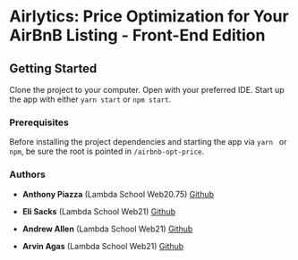# Airlytics: Price Optimization for Your AirBnB Listing - Front-End Edition

## Getting Started

Clone the project to your computer.
Open with your preferred IDE.
Start up the app with either `yarn start` or `npm start`.

### Prerequisites

Before installing the project dependencies and starting the app via `yarn ` or `npm`, be sure the root is pointed in `/airbnb-opt-price`.



### Authors

- **Anthony Piazza** (Lambda School Web20.75) [Github](https://github.com/anthonypiazza)

- **Eli Sacks** (Lambda School Web21) [Github](https://github.com/Bastlifa)

- **Andrew Allen** (Lambda School Web21) [Github](https://github.com/AndrewA0112)

- **Arvin Agas** (Lambda School Web21) [Github](https://github.com/arvagas)